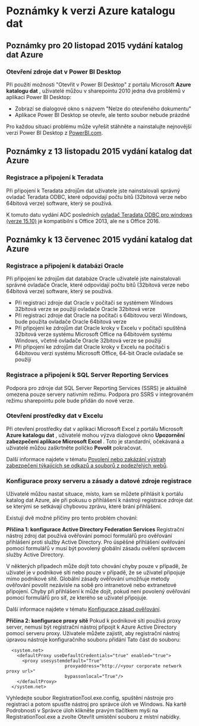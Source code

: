 <properties
   pageTitle="Poznámky k verzi Azure katalog dat | Microsoft Azure"
   description="Poznámky k verzi pro katalog dat Azure."
   services="data-catalog"
   documentationCenter=""
   authors="steelanddata"
   manager="NA"
   editor=""
   tags=""/>
<tags
   ms.service="data-catalog"
   ms.devlang="NA"
   ms.topic="article"
   ms.tgt_pltfrm="NA"
   ms.workload="data-catalog"
   ms.date="09/21/2016"
   ms.author="maroche"/>

# <a name="azure-data-catalog-release-notes"></a>Poznámky k verzi Azure katalogu dat

## <a name="notes-for-the-november-20-2015-release-of-azure-data-catalog"></a>Poznámky pro 20 listopad 2015 vydání katalog dat Azure

### <a name="opening-data-sources-in-power-bi-desktop"></a>Otevření zdroje dat v Power BI Desktop

Při použití možnosti "Otevřít v Power BI Desktop" z portálu Microsoft **Azure katalogu dat** , uživatelé můžou v sharepointu 2010 jedna dva problémů v aplikaci Power BI Desktop:

- Zobrazí se dialogové okno s názvem "Nelze do otevřeného dokumentu"
- Aplikace Power BI Desktop se otevře, ale tento soubor nebude prázdné

Pro každou situaci problému může vyřešit stáhněte a nainstalujte nejnovější verzi Power BI Desktop z [PowerBI.com](https://powerbi.com).

## <a name="notes-for-the-november-13-2015-release-of-azure-data-catalog"></a>Poznámky z 13 listopadu 2015 vydání katalog dat Azure

### <a name="registering-and-connecting-to-teradata"></a>Registrace a připojení k Teradata

Při připojení k Teradata zdrojům dat uživatele jste nainstalovali správný ovladač Teradata ODBC, které odpovídají počtu bitů (32bitová verze nebo 64bitová verze) software, který se používá.

K tomuto datu vydání ADC posledních [ovladač Teradata ODBC pro windows (verze 15.10)](http://downloads.teradata.com/download/connectivity/odbc-driver/windows) je kompatibilní s Office 2013, ale ne s Office 2016.

## <a name="notes-for-the-july-13-2015-release-of-azure-data-catalog"></a>Poznámky k 13 červenec 2015 vydání katalog dat Azure

### <a name="registering-and-connecting-to-oracle-database"></a>Registrace a připojení k databázi Oracle

Při připojení ke zdrojům dat databáze Oracle uživatelé jste nainstalovali správné ovladače Oracle, které odpovídají počtu bitů (32bitová verze nebo 64bitová verze) software, který se používá.

-   Při registraci zdroje dat Oracle v počítači se systémem Windows 32bitová verze se použijí ovladače Oracle 32bitová verze
-   Při registraci zdroje dat Oracle na počítači s 64bitovou verzi Windows, bude použita ovladače Oracle 64bitová verze
-   Při připojení ke zdrojům dat Oracle kroky v Excelu v počítači spuštěná 32bitová verze systému Microsoft Office na 64bitovém systému Windows, včetně ovladače Oracle 32bitová verze se použijí
-   Při připojení ke zdrojům dat Oracle kroky v Excelu na počítači s 64bitovou verzi systému Microsoft Office, 64-bit Oracle ovladače se použijí

### <a name="registering-and-connecting-to-sql-server-reporting-services"></a>Registrace a připojení k SQL Server Reporting Services

Podpora pro zdroje dat SQL Server Reporting Services (SSRS) je aktuálně omezena pouze servery nativním režimu. Podpora pro SSRS v integrovaném režimu sharepointu pole bude přidán do nové verze.

### <a name="opening-data-assets-in-excel"></a>Otevření prostředky dat v Excelu

Při otevření prostředky dat v aplikaci Microsoft Excel z portálu Microsoft **Azure katalogu dat** , uživatelé mohou výzva dialogové okno **Upozornění zabezpečení aplikace Microsoft Excel** . Toto je standardní, očekávaná a uživatelé můžou zaškrtněte políčko **Povolit** pokračovat.

Další informace najdete v tématu [Povolení nebo zakázání výstrah zabezpečení týkajících se odkazů a souborů z podezřelých webů](https://support.office.com/article/Enable-or-disable-security-alerts-about-links-and-files-from-suspicious-websites-A1AC6AE9-5C4A-4EB3-B3F8-143336039BBE).

### <a name="proxy-and-policy-configuration-and-data-source-registration"></a>Konfigurace proxy serveru a zásady a datové zdroje registrace

Uživatelé můžou nastat situace, místo, kam se můžete přihlásit k portálu katalog dat Azure, ale při pokusu o přihlášení k nástroji registrace zdroje dat se kterými se setkávají chybovou zprávu, které brání přihlášení.

Existují dvě možné příčiny pro tento problém chování:

**Příčina 1: konfigurace Active Directory Federation Services** Registrační nástroj zdroj dat používá ověřování pomocí formulářů pro ověřování přihlášení proti služby Active Directory. Pro úspěšné přihlášení ověřování pomocí formulářů v musí být povolený globální zásadu ověření správcem služby Active Directory.

V některých případech může dojít toto chování chyby pouze v případě, že uživatel je v podnikové síti nebo pouze v případě, že se uživatel připojuje mimo podnikové sítě. Globální zásady ověřování umožňuje metody ověřování povolit nezávisle na sobě pro intranetové nebo extranetové připojení. Chyby při přihlášení k může dojít, pokud není povolený ověřování pomocí formulářů pro síť, ze kterého se uživatel připojuje.

Další informace najdete v tématu [Konfigurace zásad ověřování](https://technet.microsoft.com/library/dn486781.aspx).

**Příčina 2: konfigurace proxy sítě** Pokud k podnikové síti používá proxy server, nemusí být registrační nástroj připojit k Azure Active Directory pomocí serveru proxy. Uživatele můžete zajistit, aby registrační nástroj úpravou nástroje konfiguračního souboru přidání Tato část do souboru:


      <system.net>
        <defaultProxy useDefaultCredentials="true" enabled="true">
          <proxy usesystemdefault="True"
                          proxyaddress="http://<your corporate network proxy url>"
                          bypassonlocal="True"/>
        </defaultProxy>
      </system.net>


Vyhledejte soubor RegistrationTool.exe.config, spuštění nástroje pro registraci a potom spusťte nástroj pro správce úloh ve Windows. Na kartě Podrobnosti v Správce úloh klikněte pravým tlačítkem myši na RegistrationTool.exe a zvolte Otevřít umístění souboru z místní nabídky.
